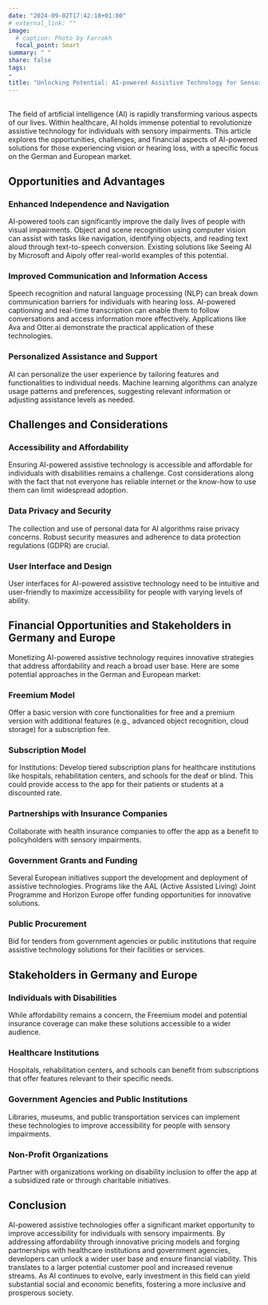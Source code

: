 ```yaml
---
date: "2024-09-02T17:42:18+01:00"
# external_link: ""
image:
  # caption: Photo by Farrokh
  focal_point: Smart
summary: " "
share: false
tags:
- 
title: "Unlocking Potential: AI-powered Assistive Technology for Sensory Disabilities"
---
```

<br />
The field of artificial intelligence (AI) is rapidly transforming various aspects of our lives. Within healthcare, AI holds immense potential to revolutionize assistive technology for individuals with sensory impairments. This article explores the opportunities, challenges, and financial aspects of AI-powered solutions for those experiencing vision or hearing loss, with a specific focus on the German and European market.<br />

## Opportunities and Advantages

### Enhanced Independence and Navigation 
AI-powered tools can significantly improve the daily lives of people with visual impairments. Object and scene recognition using computer vision can assist with tasks like navigation, identifying objects, and reading text aloud through text-to-speech conversion. Existing solutions like Seeing AI by Microsoft and Aipoly offer real-world examples of this potential.
### Improved Communication and Information Access
Speech recognition and natural language processing (NLP) can break down communication barriers for individuals with hearing loss. AI-powered captioning and real-time transcription can enable them to follow conversations and access information more effectively. Applications like Ava and Otter.ai demonstrate the practical application of these technologies.
### Personalized Assistance and Support
AI can personalize the user experience by tailoring features and functionalities to individual needs. Machine learning algorithms can analyze usage patterns and preferences, suggesting relevant information or adjusting assistance levels as needed.

## Challenges and Considerations

### Accessibility and Affordability
Ensuring AI-powered assistive technology is accessible and affordable for individuals with disabilities remains a challenge. Cost considerations along with the fact that not everyone has reliable internet or the know-how to use them can limit widespread adoption.
### Data Privacy and Security
The collection and use of personal data for AI algorithms raise privacy concerns. Robust security measures and adherence to data protection regulations (GDPR) are crucial.
### User Interface and Design
User interfaces for AI-powered assistive technology need to be intuitive and user-friendly to maximize accessibility for people with varying levels of ability.

## Financial Opportunities and Stakeholders in Germany and Europe
Monetizing AI-powered assistive technology requires innovative strategies that address affordability and reach a broad user base. Here are some potential approaches in the German and European market:
### Freemium Model
Offer a basic version with core functionalities for free and a premium version with additional features (e.g., advanced object recognition, cloud storage) for a subscription fee.
### Subscription Model
for Institutions: Develop tiered subscription plans for healthcare institutions like hospitals, rehabilitation centers, and schools for the deaf or blind. This could provide access to the app for their patients or students at a discounted rate.
### Partnerships with Insurance Companies
Collaborate with health insurance companies to offer the app as a benefit to policyholders with sensory impairments.
### Government Grants and Funding
Several European initiatives support the development and deployment of assistive technologies. Programs like the AAL (Active Assisted Living) Joint Programme and Horizon Europe offer funding opportunities for innovative solutions.
### Public Procurement
Bid for tenders from government agencies or public institutions that require assistive technology solutions for their facilities or services.<br />

## Stakeholders in Germany and Europe

### Individuals with Disabilities
While affordability remains a concern, the Freemium model and potential insurance coverage can make these solutions accessible to a wider audience.
### Healthcare Institutions
Hospitals, rehabilitation centers, and schools can benefit from subscriptions that offer features relevant to their specific needs.
### Government Agencies and Public Institutions
Libraries, museums, and public transportation services can implement these technologies to improve accessibility for people with sensory impairments.
### Non-Profit Organizations
Partner with organizations working on disability inclusion to offer the app at a subsidized rate or through charitable initiatives.

## Conclusion
AI-powered assistive technologies offer a significant market opportunity to improve accessibility for individuals with sensory impairments. By addressing affordability through innovative pricing models and forging partnerships with healthcare institutions and government agencies, developers can unlock a wider user base and ensure financial viability. This translates to a larger potential customer pool and increased revenue streams. As AI continues to evolve, early investment in this field can yield substantial social and economic benefits, fostering a more inclusive and prosperous society.


<!---dummy comment to unindent the next line)-->